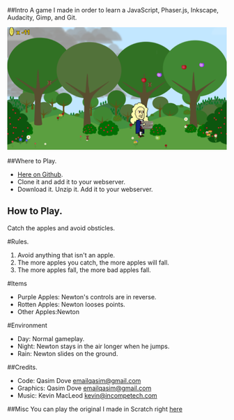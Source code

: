 ##Intro
A game I made in order to learn a JavaScript, Phaser.js, Inkscape, Audacity, Gimp, and Git.

![Apple Catch](assets/images/apple_catch1.png)

##Where to Play.
- [Here on Github](http://theqyd.github.io/apple-catch).
- Clone it and add it to your webserver.
- Download it. Unzip it. Add it to your webserver.

## How to Play.
Catch the apples and avoid obsticles.

#Rules.
1. Avoid anything that isn't an apple. 
2. The more apples you catch, the more apples will fall. 
3. The more apples fall, the more bad apples fall.

#Items
- Purple Apples: Newton's controls are in reverse.
- Rotten Apples: Newton looses points.
- Other Apples:Newton

#Environment
- Day: Normal gameplay.
- Night: Newton stays in the air longer when he jumps.
- Rain: Newton slides on the ground.

##Credits.
- Code: Qasim Dove <emailqasim@gmail.com>
- Graphics: Qasim Dove <emailqasim@gmail.com>
- Music: Kevin MacLeod <kevin@incompetech.com>

##Misc
You can play the original I made in Scratch right [here](https://scratch.mit.edu/projects/10484429)
